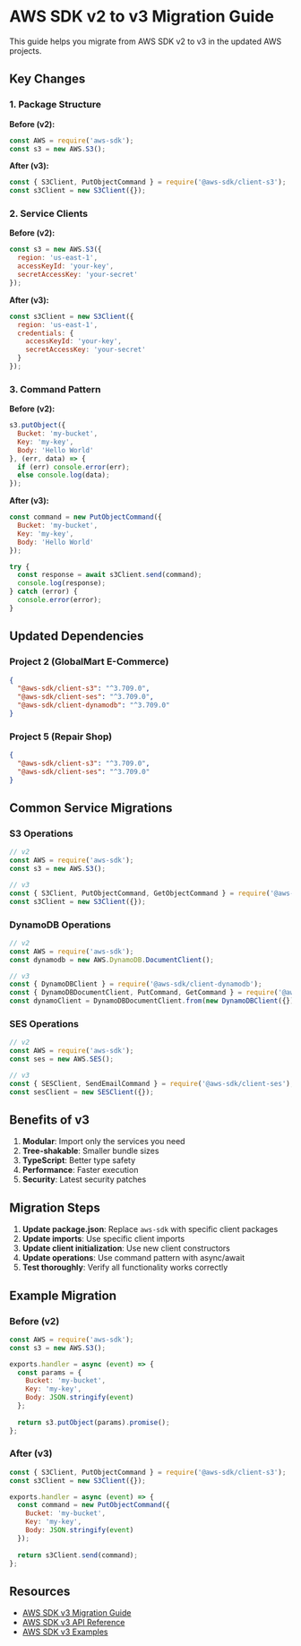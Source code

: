 # AWS SDK v2 to v3 Migration Guide

This guide helps you migrate from AWS SDK v2 to v3 in the updated AWS projects.

## Key Changes

### 1. Package Structure
**Before (v2):**
```javascript
const AWS = require('aws-sdk');
const s3 = new AWS.S3();
```

**After (v3):**
```javascript
const { S3Client, PutObjectCommand } = require('@aws-sdk/client-s3');
const s3Client = new S3Client({});
```

### 2. Service Clients
**Before (v2):**
```javascript
const s3 = new AWS.S3({
  region: 'us-east-1',
  accessKeyId: 'your-key',
  secretAccessKey: 'your-secret'
});
```

**After (v3):**
```javascript
const s3Client = new S3Client({
  region: 'us-east-1',
  credentials: {
    accessKeyId: 'your-key',
    secretAccessKey: 'your-secret'
  }
});
```

### 3. Command Pattern
**Before (v2):**
```javascript
s3.putObject({
  Bucket: 'my-bucket',
  Key: 'my-key',
  Body: 'Hello World'
}, (err, data) => {
  if (err) console.error(err);
  else console.log(data);
});
```

**After (v3):**
```javascript
const command = new PutObjectCommand({
  Bucket: 'my-bucket',
  Key: 'my-key',
  Body: 'Hello World'
});

try {
  const response = await s3Client.send(command);
  console.log(response);
} catch (error) {
  console.error(error);
}
```

## Updated Dependencies

### Project 2 (GlobalMart E-Commerce)
```json
{
  "@aws-sdk/client-s3": "^3.709.0",
  "@aws-sdk/client-ses": "^3.709.0",
  "@aws-sdk/client-dynamodb": "^3.709.0"
}
```

### Project 5 (Repair Shop)
```json
{
  "@aws-sdk/client-s3": "^3.709.0",
  "@aws-sdk/client-ses": "^3.709.0"
}
```

## Common Service Migrations

### S3 Operations
```javascript
// v2
const AWS = require('aws-sdk');
const s3 = new AWS.S3();

// v3
const { S3Client, PutObjectCommand, GetObjectCommand } = require('@aws-sdk/client-s3');
const s3Client = new S3Client({});
```

### DynamoDB Operations
```javascript
// v2
const AWS = require('aws-sdk');
const dynamodb = new AWS.DynamoDB.DocumentClient();

// v3
const { DynamoDBClient } = require('@aws-sdk/client-dynamodb');
const { DynamoDBDocumentClient, PutCommand, GetCommand } = require('@aws-sdk/lib-dynamodb');
const dynamoClient = DynamoDBDocumentClient.from(new DynamoDBClient({}));
```

### SES Operations
```javascript
// v2
const AWS = require('aws-sdk');
const ses = new AWS.SES();

// v3
const { SESClient, SendEmailCommand } = require('@aws-sdk/client-ses');
const sesClient = new SESClient({});
```

## Benefits of v3

1. **Modular**: Import only the services you need
2. **Tree-shakable**: Smaller bundle sizes
3. **TypeScript**: Better type safety
4. **Performance**: Faster execution
5. **Security**: Latest security patches

## Migration Steps

1. **Update package.json**: Replace `aws-sdk` with specific client packages
2. **Update imports**: Use specific client imports
3. **Update client initialization**: Use new client constructors
4. **Update operations**: Use command pattern with async/await
5. **Test thoroughly**: Verify all functionality works correctly

## Example Migration

### Before (v2)
```javascript
const AWS = require('aws-sdk');
const s3 = new AWS.S3();

exports.handler = async (event) => {
  const params = {
    Bucket: 'my-bucket',
    Key: 'my-key',
    Body: JSON.stringify(event)
  };
  
  return s3.putObject(params).promise();
};
```

### After (v3)
```javascript
const { S3Client, PutObjectCommand } = require('@aws-sdk/client-s3');
const s3Client = new S3Client({});

exports.handler = async (event) => {
  const command = new PutObjectCommand({
    Bucket: 'my-bucket',
    Key: 'my-key',
    Body: JSON.stringify(event)
  });
  
  return s3Client.send(command);
};
```

## Resources

- [AWS SDK v3 Migration Guide](https://docs.aws.amazon.com/sdk-for-javascript/v3/developer-guide/migrating-to-v3.html)
- [AWS SDK v3 API Reference](https://docs.aws.amazon.com/AWSJavaScriptSDK/v3/latest/)
- [AWS SDK v3 Examples](https://github.com/awsdocs/aws-doc-sdk-examples/tree/main/javascriptv3)
